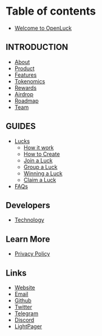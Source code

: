 # Table of contents

* [Welcome to OpenLuck](README.md)

## INTRODUCTION

* [About](introduction/about.md)
* [Product](introduction/product.md)
* [Features](introduction/featrues.md)
* [Tokenomics](introduction/tokenomics.md)
* [Rewards](introduction/rewards.md)
* [Airdrop](introduction/airdrop.md)
* [Roadmap](introduction/Roadmap.md)
* [Team](introduction/team.md)

## GUIDES

<!-- * [Getting Started](guides/getting-started/README.md)
  * [Installing a Wallet](guides/getting-started/installing-a-wallet.md)
  * [Connecting Your Wallet](guides/getting-started/connecting-your-wallet.md)
  * [Create Your Profile](guides/getting-started/connecting-your-wallet.md) -->
  <!-- * [Buying $LUCK](guides/getting-started/buying-luck.md)
  * [Adding Liquidity to PancakeSwap](guides/getting-started/adding-liquidity-to-pancakeswap.md) -->
* [Lucks](guides/lucks/README.md) 
  * [How it work](guides/lucks/how-it-work.md)
  * [How to Create](guides/lucks/how-to-create.md)
  * [Join a Luck](guides/lucks/join-a-luck.md)
  * [Group a Luck](guides/lucks/group-a-luck.md)
  * [Winning a Luck](guides/lucks/winning-a-luck.md)
  * [Claim a Luck](guides/lucks/claim-a-luck.md) 
* [FAQs](guides/faqs.md)


## Developers

<!-- * [Overview](developers/README.md)
* [Contract Addresses](developers/contract-addresses.md)
* [Subgraph](developers/subgraph.md) -->
* [Technology](developers/technology.md)

## Learn More

* [Privacy Policy](learn-more/private-policy.md)


## Links 

* [Website](https://openluck.org)
* [Email](mailto:team@openluck.org)
* [Github](https://github.com/openluckteam)
* [Twitter](https://twitter.com/openluck_org)
* [Telegram](https://t.me/OpenLuck)
* [Discord](https://discord.io/openluck)
* [LightPager](https://drive.google.com/file/d/1ZmyahAJ9ZdbNsFGkqz4sUJHLw7GSDlYP/view?usp=sharing)
